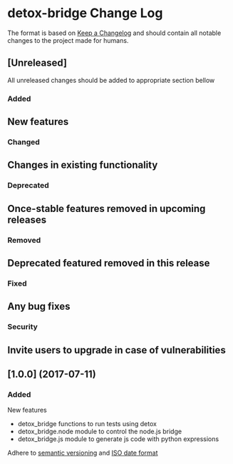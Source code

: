 # detox-bridge Change Log

The format is based on [Keep a Changelog](http://keepachangelog.com/)
and should contain all notable changes to the project made for humans.

## [Unreleased]

All unreleased changes should be added to appropriate section bellow

### Added
New features
- 

### Changed
Changes in existing functionality
- 

### Deprecated
Once-stable features removed in upcoming releases
- 

### Removed
Deprecated featured removed in this release
- 

### Fixed
Any bug fixes
- 

### Security
Invite users to upgrade in case of vulnerabilities
- 

## [1.0.0] (2017-07-11)

### Added
New features

- detox_bridge functions to run tests using detox
- detox_bridge.node module to control the node.js bridge
- detox_bridge.js module to generate js code with python expressions

Adhere to [semantic versioning](http://semver.org/) and [ISO date format](http://www.iso.org/iso/home/standards/iso8601.htm)
